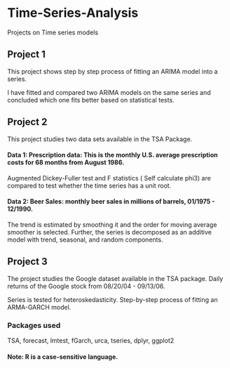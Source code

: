 # Time-Series-Analysis
Projects on Time series models

## Project 1
This project shows step by step process of fitting an ARIMA model into a series. 

I have fitted and compared two ARIMA models on the same series and concluded which one fits better based on statistical tests.

## Project 2
This project studies two data sets available in the TSA Package. 

#### Data 1: Prescription data: This is the monthly U.S. average prescription costs for 68 months from August 1986.

Augmented Dickey-Fuller test and F statistics ( Self calculate phi3) are compared to test whether the time series has a unit root.

#### Data 2: Beer Sales: monthly beer sales in millions of barrels, 01/1975 - 12/1990.

The trend is estimated by smoothing it and the order for moving average smoother is selected. Further, the series is decomposed as an additive model with trend, seasonal, and random components.

## Project 3
The project studies the Google dataset available in the TSA package. Daily returns of the Google stock from 08/20/04 - 09/13/06.

Series is tested for heteroskedasticity. Step-by-step process of fitting an ARMA-GARCH model.

### Packages used
TSA,
forecast,
lmtest,
fGarch,
urca,
tseries,
dplyr, 
ggplot2

#### Note: R is a case-sensitive language.
